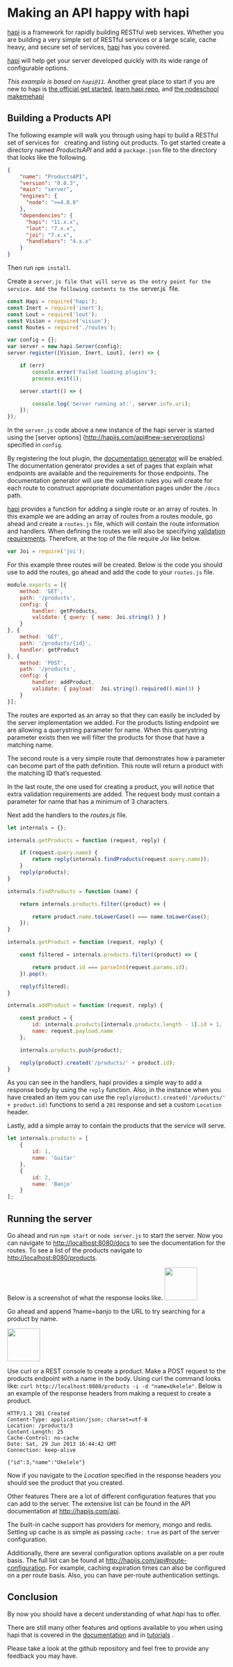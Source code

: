 # Making an API happy with hapi

[hapi](https://github.com/hapijs/hapi) is a framework for rapidly building RESTful web services.
 Whether you are building a very simple set of RESTful services or a large scale, cache heavy,
 and secure set of services, [hapi](https://github.com/spumko/hapi/) has you covered.

[hapi](https://github.com/hapijs/hapi/) will help get your server developed quickly with its wide
range of configurable options.

*This example is based on `hapi@11`*.
Another great place to start if you are new to hapi is
[the official get started](http://hapijs.com/tutorials),
[learn hapi repo](https://github.com/nelsonic/learn-hapi),
and [the nodeschool makemehapi](https://github.com/hapijs/makemehapi)

## Building a Products API

The following example will walk you through using hapi to build a RESTful set of services for`
` creating and listing out products.  To get started create a directory named _ProductsAPI_ and
add a `package.json` file to the directory that looks like the following.


```json
{
    "name": "ProductsAPI",
    "version": "0.0.3",
    "main": "server",
    "engines": {
      "node": ">=4.0.0"
    },
    "dependencies": {
      "hapi": "11.x.x",
      "lout": "7.x.x",
      "joi": "7.x.x",
      "handlebars": "4.x.x"
    }
}
```

Then run `npm install`.

Create a `server.js file that will serve as the entry point for the service.
 Add the following contents to the `server.js` file.

```javascript
const Hapi = require('hapi');
const Inert = require('inert');
const Lout = require('lout');
const Vision = require('vision');
const Routes = require('./routes');

var config = {};
var server = new hapi.Server(config);
server.register([Vision, Inert, Lout], (err) => {

    if (err)
        console.error('Failed loading plugins');
        process.exit(1);

    server.start(() => {

        console.log('Server running at:', server.info.uri);
    });
});
```

In the `server.js` code above a new instance of the hapi server is started using the [server options]
(http://hapijs.com/api#new-serveroptions) specified in `config`.

By registering the lout plugin, the [documentation generator](https://github.com/hapijs/lout) will be enabled.
The documentation generator provides a set of pages that explain what endpoints are available and the requirements
for those endpoints.  The documentation generator will use the validation rules you will create for each route to
construct appropriate documentation pages under the `/docs` path.

[hapi](https://github.com/hapijs/hapi/) provides a function for adding a single route or an array of routes.
In this example we are adding an array of routes from a routes module, go ahead and create a `routes.js` file,
 which will contain the route information and handlers.  When defining the routes we will also be specifying
 [validation requirements](http://hapijs.com/tutorials/validation).
Therefore, at the top of the file require *Joi*  like below.

```javascript
var Joi = require('joi');
```

For this example three routes will be created.  Below is the code you should use to add the routes,
go ahead and add the code to your `routes.js` file.

```javascript
module.exports = [{
    method: 'GET',
    path: '/products',
    config: {
        handler: getProducts,
        validate: { query: { name: Joi.string() } }
    }
}, {
    method: 'GET',
    path: '/products/{id}',
    handler: getProduct
}, {
    method: 'POST',
    path: '/products',
    config: {
        handler: addProduct,
        validate: { payload:  Joi.string().required().min(3) }
    }
}];
```

The routes are exported as an array so that they can easily be included by the server implementation we added.
For the products listing endpoint we are allowing a querystring parameter for name.
When this querystring parameter exists then we will filter the products for those that have a matching name.

The second route is a very simple route that demonstrates how a parameter can become part of the path definition.
This route will return a product with the matching ID that’s requested.

In the last route, the one used for creating a product, you will notice that extra validation requirements are added.
The request body must contain a parameter for name that has a minimum of 3 characters.

Next add the handlers to the _routes.js_ file.

```javascript
let internals = {};

internals.getProducts = function (request, reply) {

    if (request.query.name) {
        return reply(internals.findProducts(request.query.name));
    }
    reply(products);
}

internals.findProducts = function (name) {

    return internals.products.filter((product) => {

        return product.name.toLowerCase() === name.toLowerCase();
    });
}

internals.getProduct = function (request, reply) {

    const filtered = internals.products.filter((product) => {

        return product.id === parseInt(request.params.id);
    }).pop();

    reply(filtered);
}

internals.addProduct = function (request, reply) {

    const product = {
        id: internals.products[internals.products.length - 1].id + 1,
        name: request.payload.name
    };

    internals.products.push(product);

    reply(product).created('/products/' + product.id);
}
```

As you can see in the handlers, hapi provides a simple way to add a response body by using the `reply` function.
Also, in the instance when you have created an item you can use the `reply(product).created('/products/' + product.id)`
 functions to send a `201` response and set a custom `Location` header.

Lastly, add a simple array to contain the products that the service will serve.

```javascript
let internals.products = [
    {
        id: 1,
        name: 'Guitar'
    },
    {
        id: 2,
        name: 'Banjo'
    }
];
```

## Running the server

Go ahead and run ``npm start`` or ``node server.js`` to start the server.
Now you can navigate to <http://localhost:8080/docs> to see the documentation for the routes.
To see a list of the products navigate to <http://localhost:8080/products>.

 Below is a screenshot of what the response looks like.
<img src="https://raw.github.com/wpreul/hapi-example/master/images/products.png" height="75px" width="auto" />

Go ahead and append ?name=banjo to the URL to try searching for a product by name.

<img src="https://raw.github.com/wpreul/hapi-example/master/images/banjo.png" height="75px" width="auto" />

Use curl or a REST console to create a product.  Make a POST request to the products endpoint with a name in the body.  Using curl the command looks like: ``curl http://localhost:8080/products -i -d "name=Ukelele"``. Below is an example of the response headers from making a request to create a product.

```http
HTTP/1.1 201 Created
Content-Type: application/json; charset=utf-8
Location: /products/3
Content-Length: 25
Cache-Control: no-cache
Date: Sat, 29 Jun 2013 16:44:42 GMT
Connection: keep-alive

{"id":3,"name":"Ukelele"}
```


Now if you navigate to the _Location_ specified in the response headers you should see the product that you created.

Other features
There are a lot of different configuration features that you can add to the server.
The extensive list can be found in the API documentation at <http://hapijs.com/api>.

The built-in cache support has providers for memory, mongo and redis.
Setting up cache is as simple as passing `cache: true` as part of the server configuration.

Additionally, there are several configuration options available on a per route basis.
The full list can be found at <http://hapijs.com/api#route-configuration>.
For example, caching expiration times can also be configured on a per route basis.
Also, you can have per-route authentication settings.

## Conclusion

By now you should have a decent understanding of what *hapi* has to offer.

There are still many other features and options available to you when using
hapi that is covered in the [documentation](http://hapijs.com/api) and in
[tutorials](http://hapijs.com/tutorials) .

Please take a look at the github repository and feel free to provide any feedback you may have.
